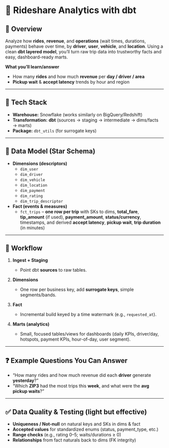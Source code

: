 # 🚕 Rideshare Analytics with dbt

## 📌 Overview
Analyze how **rides**, **revenue**, and **operations** (wait times, durations, payments) behave over time, by **driver**, **user**, **vehicle**, and **location**. Using a clean **dbt layered model**, you’ll turn raw trip data into trustworthy facts and easy, dashboard-ready marts.

**What you’ll learn/answer**
- How many **rides** and how much **revenue** per **day / driver / area**  
- **Pickup wait** & **accept latency** trends by hour and region 

---

## 🔹 Tech Stack
- **Warehouse:** Snowflake (works similarly on BigQuery/Redshift)  
- **Transformation:** **dbt** (sources → staging → intermediate → dims/facts → marts)  
- **Package:** `dbt_utils` (for surrogate keys)

---

## 🧱 Data Model (Star Schema)
- **Dimensions (descriptors)**  
  - `dim_user`  
  - `dim_driver`  
  - `dim_vehicle` 
  - `dim_location`  
  - `dim_payment` 
  - `dim_rating`   
  - `dim_trip_descriptor` 
- **Fact (events & measures)**  
  - `fct_trips` – **one row per trip** with SKs to dims, **total_fare**, **tip_amount** (if used), **payment_amount**, **status/currency**, timestamps, and derived **accept latency**, **pickup wait**, **trip duration** (in minutes)

---

## 🔄 Workflow
1) **Ingest + Staging**  
   - Point dbt **sources** to raw tables.  
   
2) **Dimensions**  
   - One row per business key, add **surrogate keys**, simple segments/bands.  
 
3) **Fact**  
   - Incremental build keyed by a time watermark (e.g., `requested_at`).  
  
4) **Marts (analytics)**  
   - Small, focused tables/views for dashboards (daily KPIs, driver/day, hotspots, payment KPIs, hour-of-day, user segment).

---


## ❓ Example Questions You Can Answer
- “How many rides and how much revenue did each **driver** generate **yesterday**?”  
- “Which **ZIP3** had the most trips this **week**, and what were the **avg pickup waits**?”  


---

## ✅ Data Quality & Testing (light but effective)
- **Uniqueness / Not-null** on natural keys and SKs in dims & fact  
- **Accepted values** for standardized enums (status, payment_type, etc.)  
- **Range checks** (e.g., rating 0–5; waits/durations ≥ 0)  
- **Relationships** from fact naturals back to dims (FK integrity)

